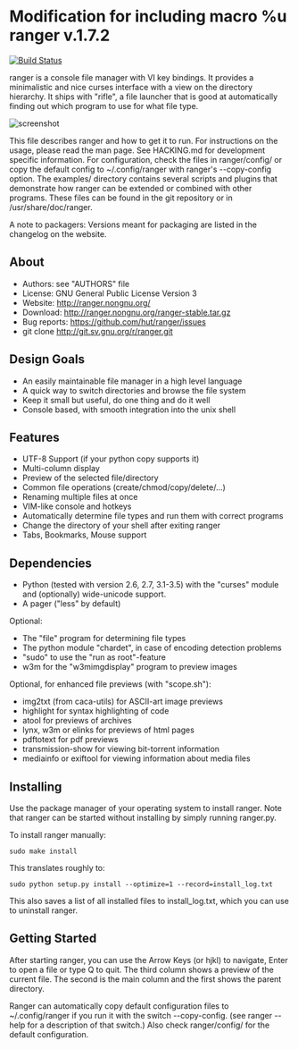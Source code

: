 Modification for including macro %u 
ranger v.1.7.2
==============

[![Build Status](https://travis-ci.org/ranger/ranger.svg?branch=master)](https://travis-ci.org/ranger/ranger)

ranger is a console file manager with VI key bindings.  It provides a
minimalistic and nice curses interface with a view on the directory hierarchy.
It ships with "rifle", a file launcher that is good at automatically finding
out which program to use for what file type.

![screenshot](https://raw.githubusercontent.com/ranger/ranger-assets/master/screenshots/screenshot.png)

This file describes ranger and how to get it to run.  For instructions on the
usage, please read the man page.  See HACKING.md for development specific
information.  For configuration, check the files in ranger/config/ or copy the
default config to ~/.config/ranger with ranger's --copy-config option.  The
examples/ directory contains several scripts and plugins that demonstrate how
ranger can be extended or combined with other programs.  These files can be
found in the git repository or in /usr/share/doc/ranger.

A note to packagers:  Versions meant for packaging are listed in the changelog
on the website.


About
-----
* Authors:     see "AUTHORS" file
* License:     GNU General Public License Version 3
* Website:     http://ranger.nongnu.org/
* Download:    http://ranger.nongnu.org/ranger-stable.tar.gz
* Bug reports: https://github.com/hut/ranger/issues
* git clone    http://git.sv.gnu.org/r/ranger.git


Design Goals
------------
* An easily maintainable file manager in a high level language
* A quick way to switch directories and browse the file system
* Keep it small but useful, do one thing and do it well
* Console based, with smooth integration into the unix shell


Features
--------
* UTF-8 Support  (if your python copy supports it)
* Multi-column display
* Preview of the selected file/directory
* Common file operations (create/chmod/copy/delete/...)
* Renaming multiple files at once
* VIM-like console and hotkeys
* Automatically determine file types and run them with correct programs
* Change the directory of your shell after exiting ranger
* Tabs, Bookmarks, Mouse support


Dependencies
------------
* Python (tested with version 2.6, 2.7, 3.1-3.5) with the "curses" module
  and (optionally) wide-unicode support.
* A pager ("less" by default)

Optional:

* The "file" program for determining file types
* The python module "chardet", in case of encoding detection problems
* "sudo" to use the "run as root"-feature
* w3m for the "w3mimgdisplay" program to preview images

Optional, for enhanced file previews (with "scope.sh"):

* img2txt (from caca-utils) for ASCII-art image previews
* highlight for syntax highlighting of code
* atool for previews of archives
* lynx, w3m or elinks for previews of html pages
* pdftotext for pdf previews
* transmission-show for viewing bit-torrent information
* mediainfo or exiftool for viewing information about media files


Installing
----------
Use the package manager of your operating system to install ranger.
Note that ranger can be started without installing by simply running ranger.py.

To install ranger manually:

    sudo make install

This translates roughly to:

    sudo python setup.py install --optimize=1 --record=install_log.txt

This also saves a list of all installed files to install_log.txt, which you can
use to uninstall ranger.


Getting Started
---------------
After starting ranger, you can use the Arrow Keys (or hjkl) to navigate, Enter
to open a file or type Q to quit.  The third column shows a preview of the
current file.  The second is the main column and the first shows the parent
directory.

Ranger can automatically copy default configuration files to ~/.config/ranger
if you run it with the switch --copy-config. (see ranger --help for a
description of that switch.)  Also check ranger/config/ for the default
configuration.
